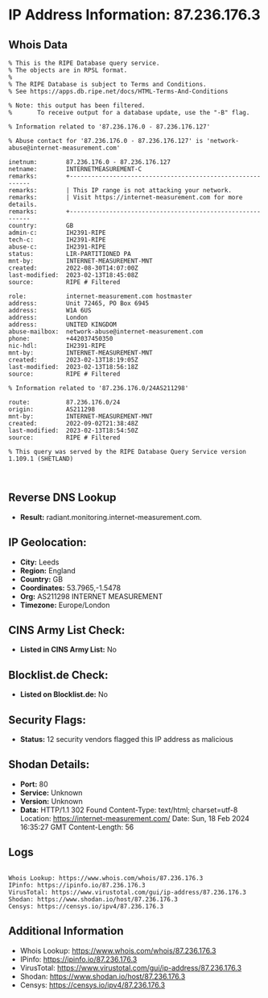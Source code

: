 # IP Address Information: 87.236.176.3

## Whois Data
```
% This is the RIPE Database query service.
% The objects are in RPSL format.
%
% The RIPE Database is subject to Terms and Conditions.
% See https://apps.db.ripe.net/docs/HTML-Terms-And-Conditions

% Note: this output has been filtered.
%       To receive output for a database update, use the "-B" flag.

% Information related to '87.236.176.0 - 87.236.176.127'

% Abuse contact for '87.236.176.0 - 87.236.176.127' is 'network-abuse@internet-measurement.com'

inetnum:        87.236.176.0 - 87.236.176.127
netname:        INTERNETMEASUREMENT-C
remarks:        +-----------------------------------------------------------
remarks:        | This IP range is not attacking your network.
remarks:        | Visit https://internet-measurement.com for more details.
remarks:        +-----------------------------------------------------------
country:        GB
admin-c:        IH2391-RIPE
tech-c:         IH2391-RIPE
abuse-c:        IH2391-RIPE
status:         LIR-PARTITIONED PA
mnt-by:         INTERNET-MEASUREMENT-MNT
created:        2022-08-30T14:07:00Z
last-modified:  2023-02-13T18:45:08Z
source:         RIPE # Filtered

role:           internet-measurement.com hostmaster
address:        Unit 72465, PO Box 6945
address:        W1A 6US
address:        London
address:        UNITED KINGDOM
abuse-mailbox:  network-abuse@internet-measurement.com
phone:          +442037450350
nic-hdl:        IH2391-RIPE
mnt-by:         INTERNET-MEASUREMENT-MNT
created:        2023-02-13T18:19:05Z
last-modified:  2023-02-13T18:56:18Z
source:         RIPE # Filtered

% Information related to '87.236.176.0/24AS211298'

route:          87.236.176.0/24
origin:         AS211298
mnt-by:         INTERNET-MEASUREMENT-MNT
created:        2022-09-02T21:38:48Z
last-modified:  2023-02-13T18:54:50Z
source:         RIPE # Filtered

% This query was served by the RIPE Database Query Service version 1.109.1 (SHETLAND)



```
## Reverse DNS Lookup
- **Result:** radiant.monitoring.internet-measurement.com.

## IP Geolocation:
- **City:** Leeds
- **Region:** England
- **Country:** GB
- **Coordinates:** 53.7965,-1.5478
- **Org:** AS211298 INTERNET MEASUREMENT
- **Timezone:** Europe/London

## CINS Army List Check:
- **Listed in CINS Army List:** 
No

## Blocklist.de Check:
- **Listed on Blocklist.de:** 
No

## Security Flags:
- **Status:** 12 security vendors flagged this IP address as malicious

## Shodan Details:
- **Port:** 80
- **Service:** Unknown
- **Version:** Unknown
- **Data:** HTTP/1.1 302 Found
Content-Type: text/html; charset=utf-8
Location: https://internet-measurement.com/
Date: Sun, 18 Feb 2024 16:35:27 GMT
Content-Length: 56



## Logs
```

Whois Lookup: https://www.whois.com/whois/87.236.176.3
IPinfo: https://ipinfo.io/87.236.176.3
VirusTotal: https://www.virustotal.com/gui/ip-address/87.236.176.3
Shodan: https://www.shodan.io/host/87.236.176.3
Censys: https://censys.io/ipv4/87.236.176.3

```
## Additional Information
- Whois Lookup: https://www.whois.com/whois/87.236.176.3
- IPinfo: https://ipinfo.io/87.236.176.3
- VirusTotal: https://www.virustotal.com/gui/ip-address/87.236.176.3
- Shodan: https://www.shodan.io/host/87.236.176.3
- Censys: https://censys.io/ipv4/87.236.176.3

